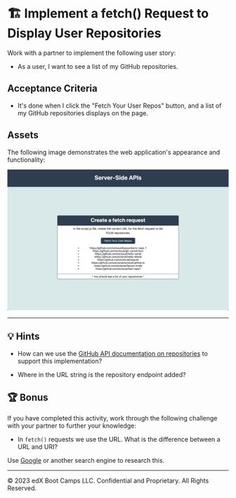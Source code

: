 # 🏗️ Implement a fetch() Request to Display User Repositories

Work with a partner to implement the following user story:

  * As a user, I want to see a list of my GitHub repositories.

## Acceptance Criteria

  * It's done when I click the "Fetch Your User Repos" button, and a list of my GitHub repositories displays on the page.

## Assets

The following image demonstrates the web application's appearance and functionality:

![The web page shows a user's GitHub repositories when the button is selected.](./Images/01-solution-screenshot.png)

---

## 💡 Hints

* How can we use the [GitHub API documentation on repositories](https://docs.github.com/en/rest/reference/repos#list-repositories-for-a-user) to support this implementation?

* Where in the URL string is the repository endpoint added?

## 🏆 Bonus

If you have completed this activity, work through the following challenge with your partner to further your knowledge:

* In `fetch()` requests we use the URL. What is the difference between a URL and URI? 

Use [Google](https://www.google.com) or another search engine to research this.

---
© 2023 edX Boot Camps LLC. Confidential and Proprietary. All Rights Reserved.
